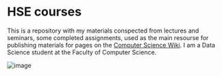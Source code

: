 # HSE courses

This is a repository with my materials conspected from lectures and seminars, some completed assignments, used as the main resourse for publishing materials for pages on the [Computer Science Wiki](http://wiki.cs.hse.ru/%D0%97%D0%B0%D0%B3%D0%BB%D0%B0%D0%B2%D0%BD%D0%B0%D1%8F_%D1%81%D1%82%D1%80%D0%B0%D0%BD%D0%B8%D1%86%D0%B0). I am a Data Science student at the Faculty of Computer Science.

![image](http://sun9-81.userapi.com/impf/UqH8A2lcQZv-1Ln7Mzo4sVvXumMApobDq-Esrw/hk8QXuEPi2E.jpg?size=1590x530&quality=95&crop=0,55,2460,820&sign=f2bc42d5e55a9542d0d593ffbad8333f&type=cover_group)
